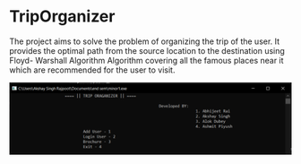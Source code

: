 # TripOrganizer

The project aims to solve the problem of organizing the trip of the user. It provides the
optimal path from the source location to the destination using Floyd- Warshall Algorithm
Algorithm covering all the famous places near it which are recommended for the user to visit.



<img src = "output1.png"/>
